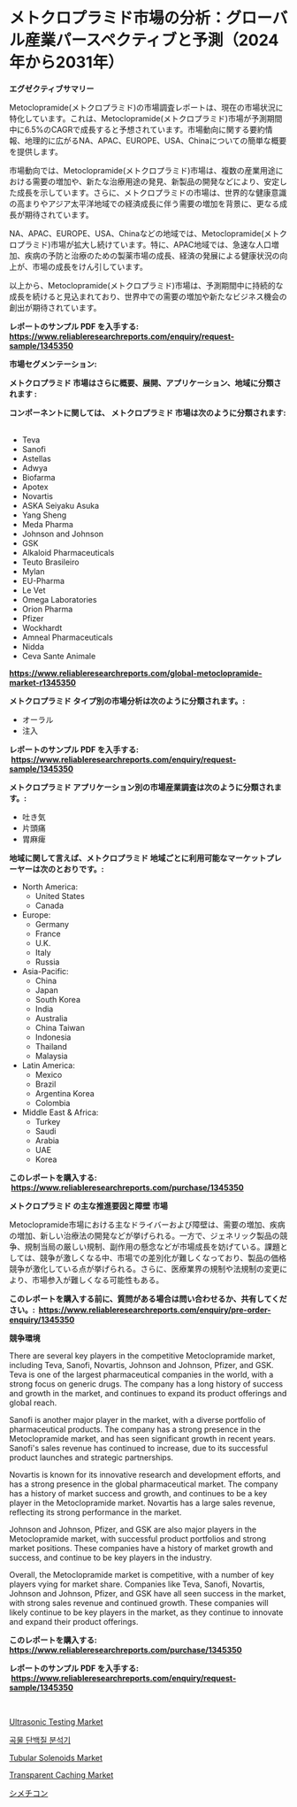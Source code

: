 <p><h1>メトクロプラミド市場の分析：グローバル産業パースペクティブと予測（2024年から2031年）</h1></p><p><strong>エグゼクティブサマリー</strong></p>
<p><p>Metoclopramide(メトクロプラミド)の市場調査レポートは、現在の市場状況に特化しています。これは、Metoclopramide(メトクロプラミド)市場が予測期間中に6.5%のCAGRで成長すると予想されています。市場動向に関する要約情報、地理的に広がるNA、APAC、EUROPE、USA、Chinaについての簡単な概要を提供します。</p><p>市場動向では、Metoclopramide(メトクロプラミド)市場は、複数の産業用途における需要の増加や、新たな治療用途の発見、新製品の開発などにより、安定した成長を示しています。さらに、メトクロプラミドの市場は、世界的な健康意識の高まりやアジア太平洋地域での経済成長に伴う需要の増加を背景に、更なる成長が期待されています。</p><p>NA、APAC、EUROPE、USA、Chinaなどの地域では、Metoclopramide(メトクロプラミド)市場が拡大し続けています。特に、APAC地域では、急速な人口増加、疾病の予防と治療のための製薬市場の成長、経済の発展による健康状況の向上が、市場の成長をけん引しています。</p><p>以上から、Metoclopramide(メトクロプラミド)市場は、予測期間中に持続的な成長を続けると見込まれており、世界中での需要の増加や新たなビジネス機会の創出が期待されています。</p></p>
<p><strong>レポートのサンプル PDF を入手する: <a href="https://www.reliableresearchreports.com/enquiry/request-sample/1345350">https://www.reliableresearchreports.com/enquiry/request-sample/1345350</a></strong></p>
<p><strong>市場セグメンテーション:</strong></p>
<p><strong> メトクロプラミド 市場はさらに概要、展開、アプリケーション、地域に分類されます :</strong></p>
<p><strong>コンポーネントに関しては、 メトクロプラミド 市場は次のように分類されます: &nbsp;</strong></p>
<p><ul><li>Teva</li><li>Sanofi</li><li>Astellas</li><li>Adwya</li><li>Biofarma</li><li>Apotex</li><li>Novartis</li><li>ASKA Seiyaku Asuka</li><li>Yang Sheng</li><li>Meda Pharma</li><li>Johnson and Johnson</li><li>GSK</li><li>Alkaloid Pharmaceuticals</li><li>Teuto Brasileiro</li><li>Mylan</li><li>EU-Pharma</li><li>Le Vet</li><li>Omega Laboratories</li><li>Orion Pharma</li><li>Pfizer</li><li>Wockhardt</li><li>Amneal Pharmaceuticals</li><li>Nidda</li><li>Ceva Sante Animale</li></ul></p>
<p><strong><a href="https://www.reliableresearchreports.com/global-metoclopramide-market-r1345350">https://www.reliableresearchreports.com/global-metoclopramide-market-r1345350</a></strong></p>
<p><strong> メトクロプラミド タイプ別の市場分析は次のように分類されます。:</strong></p>
<p><ul><li>オーラル</li><li>注入</li></ul></p>
<p><strong>レポートのサンプル PDF を入手する: &nbsp;<a href="https://www.reliableresearchreports.com/enquiry/request-sample/1345350">https://www.reliableresearchreports.com/enquiry/request-sample/1345350</a></strong></p>
<p><strong> メトクロプラミド アプリケーション別の市場産業調査は次のように分類されます。:</strong></p>
<p><ul><li>吐き気</li><li>片頭痛</li><li>胃麻痺</li></ul></p>
<p><strong>地域に関して言えば、メトクロプラミド 地域ごとに利用可能なマーケットプレーヤーは次のとおりです。:</strong></p>
<p><ul>
    <li>
        North America:
        <ul>
            <li>United States</li>
            <li>Canada</li>
        </ul>
    </li>
    <li>
        Europe:
        <ul>
            <li>Germany</li>
            <li>France</li>
            <li>U.K.</li>
            <li>Italy</li>
            <li>Russia</li>
        </ul>
    </li>
    <li>
        Asia-Pacific:
        <ul>
            <li>China</li>
            <li>Japan</li>
            <li>South Korea</li>
            <li>India</li>
            <li>Australia</li>
            <li>China Taiwan</li>
            <li>Indonesia</li>
            <li>Thailand</li>
            <li>Malaysia</li>
        </ul>
    </li>
    <li>
        Latin America:
        <ul>
            <li>Mexico</li>
            <li>Brazil</li>
            <li>Argentina Korea</li>
            <li>Colombia</li>
        </ul>
    </li>
    <li>
        Middle East & Africa:
        <ul>
            <li>Turkey</li>
            <li>Saudi</li>
            <li>Arabia</li>
            <li>UAE</li>
            <li>Korea</li>
        </ul>
    </li>
    </ul></p>
<p><strong>このレポートを購入する: &nbsp;<a href="https://www.reliableresearchreports.com/purchase/1345350">https://www.reliableresearchreports.com/purchase/1345350</a></strong></p>
<p><strong>メトクロプラミド の主な推進要因と障壁 市場</strong></p>
<p><p>Metoclopramide市場における主なドライバーおよび障壁は、需要の増加、疾病の増加、新しい治療法の開発などが挙げられる。一方で、ジェネリック製品の競争、規制当局の厳しい規制、副作用の懸念などが市場成長を妨げている。課題としては、競争が激しくなる中、市場での差別化が難しくなっており、製品の価格競争が激化している点が挙げられる。さらに、医療業界の規制や法規制の変更により、市場参入が難しくなる可能性もある。</p></p>
<p><strong>このレポートを購入する前に、質問がある場合は問い合わせるか、共有してください。:&nbsp; <a href="https://www.reliableresearchreports.com/enquiry/pre-order-enquiry/1345350">https://www.reliableresearchreports.com/enquiry/pre-order-enquiry/1345350</a></strong></p>
<p><strong>競争環境</strong></p>
<p><p>There are several key players in the competitive Metoclopramide market, including Teva, Sanofi, Novartis, Johnson and Johnson, Pfizer, and GSK. Teva is one of the largest pharmaceutical companies in the world, with a strong focus on generic drugs. The company has a long history of success and growth in the market, and continues to expand its product offerings and global reach.</p><p>Sanofi is another major player in the market, with a diverse portfolio of pharmaceutical products. The company has a strong presence in the Metoclopramide market, and has seen significant growth in recent years. Sanofi's sales revenue has continued to increase, due to its successful product launches and strategic partnerships.</p><p>Novartis is known for its innovative research and development efforts, and has a strong presence in the global pharmaceutical market. The company has a history of market success and growth, and continues to be a key player in the Metoclopramide market. Novartis has a large sales revenue, reflecting its strong performance in the market.</p><p>Johnson and Johnson, Pfizer, and GSK are also major players in the Metoclopramide market, with successful product portfolios and strong market positions. These companies have a history of market growth and success, and continue to be key players in the industry.</p><p>Overall, the Metoclopramide market is competitive, with a number of key players vying for market share. Companies like Teva, Sanofi, Novartis, Johnson and Johnson, Pfizer, and GSK have all seen success in the market, with strong sales revenue and continued growth. These companies will likely continue to be key players in the market, as they continue to innovate and expand their product offerings.</p></p>
<p><strong>このレポートを購入する: &nbsp; <a href="https://www.reliableresearchreports.com/purchase/1345350">https://www.reliableresearchreports.com/purchase/1345350</a></strong></p>
<p><strong>レポートのサンプル PDF を入手する: &nbsp;<a href="https://www.reliableresearchreports.com/enquiry/request-sample/1345350">https://www.reliableresearchreports.com/enquiry/request-sample/1345350</a></strong><strong></strong></p>
<p>&nbsp;</p>
<p><p><a href="https://github.com/julyju69/Market-Research-Report-List-2/blob/main/ultrasonic-testing-market.md">Ultrasonic Testing Market</a></p><p><a href="https://github.com/sougarounis/Market-Research-Report-List-3/blob/main/769850818466.md">곡물 단백질 분석기</a></p><p><a href="https://view.publitas.com/reportprime-1/tubular-solenoids-market-size-reflecting-a-forecast-till-2031-market-by-type-by-application-and-by-geography/">Tubular Solenoids Market</a></p><p><a href="https://github.com/gdfhhhj/Market-Research-Report-List-4/blob/main/transparent-caching-market.md">Transparent Caching Market</a></p><p><a href="https://github.com/oqoeusbvpadwjs08/Market-Research-Report-List-1/blob/main/844106720225.md">シメチコン</a></p></p>